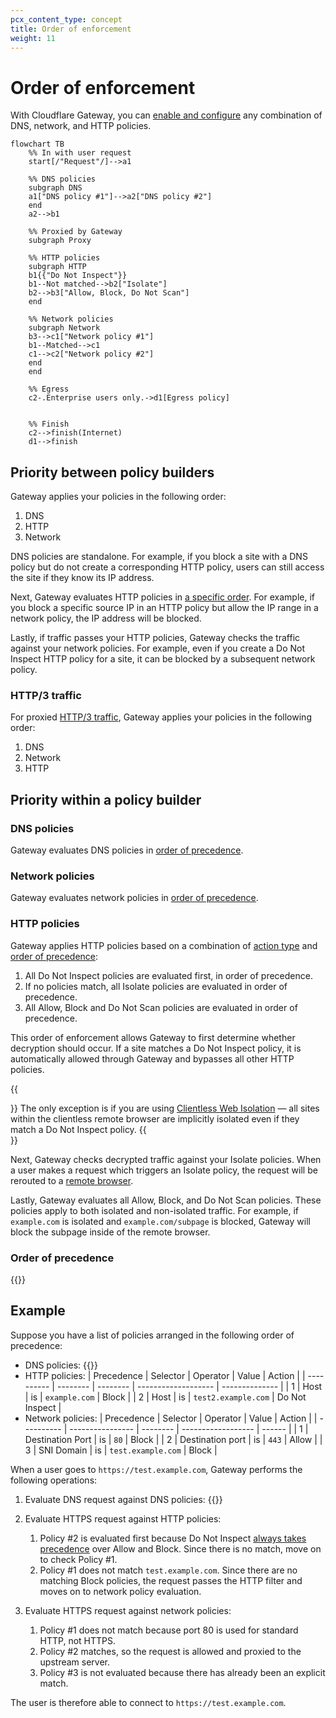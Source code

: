 ```yaml
---
pcx_content_type: concept
title: Order of enforcement
weight: 11
---
```


# Order of enforcement

With Cloudflare Gateway, you can [enable and configure](/cloudflare-one/policies/gateway/initial-setup/) any combination of DNS, network, and HTTP policies.

```mermaid
flowchart TB
    %% In with user request
    start[/"Request"/]-->a1

    %% DNS policies
    subgraph DNS
    a1["DNS policy #1"]-->a2["DNS policy #2"]
    end
    a2-->b1

    %% Proxied by Gateway
    subgraph Proxy

    %% HTTP policies
    subgraph HTTP
    b1{{"Do Not Inspect"}}
    b1--Not matched-->b2["Isolate"]
    b2-->b3["Allow, Block, Do Not Scan"]
    end

    %% Network policies
    subgraph Network
    b3-->c1["Network policy #1"]
    b1--Matched-->c1
    c1-->c2["Network policy #2"]
    end
    end

    %% Egress
    c2-.Enterprise users only.->d1[Egress policy]


    %% Finish
    c2-->finish(Internet) 
    d1-->finish
```

## Priority between policy builders

Gateway applies your policies in the following order:

1. DNS
2. HTTP
3. Network

DNS policies are standalone. For example, if you block a site with a DNS policy but do not create a corresponding HTTP policy, users can still access the site if they know its IP address.

Next, Gateway evaluates HTTP policies in [a specific order](#http-policies). For example, if you block a specific source IP in an HTTP policy but allow the IP range in a network policy, the IP address will be blocked.

Lastly, if traffic passes your HTTP policies, Gateway checks the traffic against your network policies. For example, even if you create a Do Not Inspect HTTP policy for a site, it can be blocked by a subsequent network policy.

### HTTP/3 traffic

For proxied [HTTP/3 traffic](/cloudflare-one/policies/gateway/http-policies/http3/), Gateway applies your policies in the following order:

1. DNS
2. Network
3. HTTP

## Priority within a policy builder

### DNS policies

Gateway evaluates DNS policies in [order of precedence](#order-of-precedence).

### Network policies

Gateway evaluates network policies in [order of precedence](#order-of-precedence).

### HTTP policies

Gateway applies HTTP policies based on a combination of [action type](/cloudflare-one/policies/gateway/http-policies/#actions) and [order of precedence](#order-of-precedence):

1. All Do Not Inspect policies are evaluated first, in order of precedence.
2. If no policies match, all Isolate policies are evaluated in order of precedence.
3. All Allow, Block and Do Not Scan policies are evaluated in order of precedence.

This order of enforcement allows Gateway to first determine whether decryption should occur. If a site matches a Do Not Inspect policy, it is automatically allowed through Gateway and bypasses all other HTTP policies.

{{<Aside type="note">}}
The only exception is if you are using [Clientless Web Isolation](/cloudflare-one/policies/browser-isolation/setup/clientless-browser-isolation/) — all sites within the clientless remote browser are implicitly isolated even if they match a Do Not Inspect policy.
{{</Aside>}}

Next, Gateway checks decrypted traffic against your Isolate policies. When a user makes a request which triggers an Isolate policy, the request will be rerouted to a [remote browser](/cloudflare-one/policies/browser-isolation/).

Lastly, Gateway evaluates all Allow, Block, and Do Not Scan policies. These policies apply to both isolated and non-isolated traffic. For example, if `example.com` is isolated and `example.com/subpage` is blocked, Gateway will block the subpage inside of the remote browser.

### Order of precedence

{{<render file="gateway/_order-of-precedence.md" withParameters="DNS, network, or HTTP">}}

## Example

Suppose you have a list of policies arranged in the following order of precedence:

- DNS policies:
  {{<render file="gateway/_order-of-precedence-dns.md">}}
- HTTP policies:
  | Precedence | Selector | Operator | Value               | Action         |
  | ---------- | -------- | -------- | ------------------- | -------------- |
  | 1          | Host     | is       | `example.com`       | Block          |
  | 2          | Host     | is       | `test2.example.com` | Do Not Inspect |
- Network policies:
  | Precedence | Selector         | Operator | Value              | Action |
  | ---------- | ---------------- | -------- | ------------------ | ------ |
  | 1          | Destination Port | is       | `80`               | Block  |
  | 2          | Destination port | is       | `443`              | Allow  |
  | 3          | SNI Domain       | is       | `test.example.com` | Block  |

When a user goes to `https://test.example.com`, Gateway performs the following operations:

1. Evaluate DNS request against DNS policies:
   {{<render file="gateway/_order-of-precedence-dns-order.md">}}

2. Evaluate HTTPS request against HTTP policies:

   1. Policy #2 is evaluated first because Do Not Inspect [always takes precedence](#http-policies) over Allow and Block. Since there is no match, move on to check Policy #1.
   2. Policy #1 does not match `test.example.com`. Since there are no matching Block policies, the request passes the HTTP filter and moves on to network policy evaluation.

3. Evaluate HTTPS request against network policies:

   1. Policy #1 does not match because port 80 is used for standard HTTP, not HTTPS.
   2. Policy #2 matches, so the request is allowed and proxied to the upstream server.
   3. Policy #3 is not evaluated because there has already been an explicit match.

The user is therefore able to connect to `https://test.example.com`.
